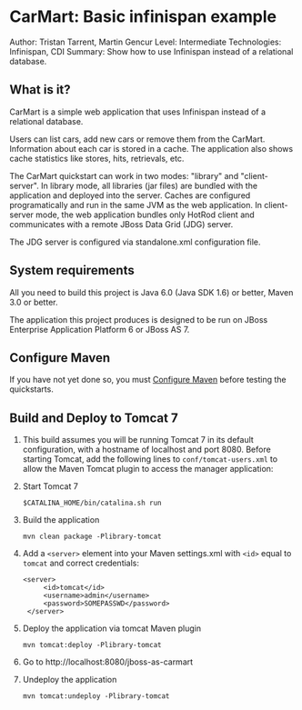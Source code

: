 CarMart: Basic infinispan example
=================================
Author: Tristan Tarrent, Martin Gencur
Level: Intermediate
Technologies: Infinispan, CDI
Summary: Show how to use Infinispan instead of a relational database.

What is it?
-----------

CarMart is a simple web application that uses Infinispan instead of a relational database.

Users can list cars, add new cars or remove them from the CarMart. Information about each car is stored in a cache. The application also shows cache statistics like stores, hits, retrievals, etc.

The CarMart quickstart can work in two modes: "library" and "client-server". In library mode, all libraries (jar files) are bundled with the application and deployed into the server. Caches are configured programatically and run in the same JVM as the web application. In client-server mode, the web application bundles only HotRod client and communicates with a remote JBoss Data Grid (JDG) server.
 
The JDG server is configured via standalone.xml configuration file.


System requirements
-------------------

All you need to build this project is Java 6.0 (Java SDK 1.6) or better, Maven 3.0 or better.

The application this project produces is designed to be run on JBoss Enterprise Application Platform 6 or JBoss AS 7. 

 
Configure Maven
---------------

If you have not yet done so, you must [Configure Maven](../README.md#configure-maven-) before testing the quickstarts.


Build and Deploy to Tomcat 7
----------------------------------

1) This build assumes you will be running Tomcat 7 in its default configuration, with a hostname of localhost and port 8080. Before starting Tomcat, add the following lines to `conf/tomcat-users.xml` to allow the Maven Tomcat plugin to access the manager application:

    <role rolename="manager-script"/>
    <user username="admin" password="SOMEPASSWD" roles="manager-script"/>
    
2) Start Tomcat 7

    `$CATALINA_HOME/bin/catalina.sh run`

3) Build the application

    `mvn clean package -Plibrary-tomcat`

4) Add a `<server>` element into your Maven settings.xml with `<id>` equal to `tomcat` and correct credentials:

    ```
    <server>
         <id>tomcat</id>
         <username>admin</username>
         <password>SOMEPASSWD</password>
     </server>
    ```

5) Deploy the application via tomcat Maven plugin

    `mvn tomcat:deploy -Plibrary-tomcat`

6) Go to http://localhost:8080/jboss-as-carmart

7) Undeploy the application

    `mvn tomcat:undeploy -Plibrary-tomcat`

